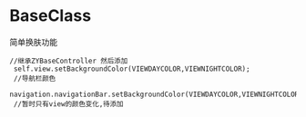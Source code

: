 # BaseClass

简单换肤功能</br>
 ```Object-c
 //继承ZYBaseController 然后添加
  self.view.setBackgroundColor(VIEWDAYCOLOR,VIEWNIGHTCOLOR);
  //导航栏颜色
  navigation.navigationBar.setBackgroundColor(VIEWDAYCOLOR,VIEWNIGHTCOLOR);
  //暂时只有view的颜色变化,待添加
```
